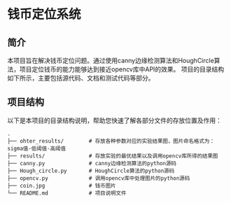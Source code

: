 # 钱币定位系统
## 简介
本项目旨在解决钱币定位问题。通过使用canny边缘检测算法和HoughCircle算法，项目定位钱币的能力能够达到接近opencv库中API的效果。
项目的目录结构如下所示，主要包括源代码、文档和测试代码等部分。
## 项目结构
以下是本项目的目录结构说明，帮助您快速了解各部分文件的存放位置及作用：
```plaintext
.
├── ohter_results/        # 存放各种参数对应的实验结果图，图片命名格式为：sigma值-低阈值-高阈值
├── results/              # 存放实验的最优结果以及调用opencv库所得的结果图
├── canny.py              # canny边缘检测算法的python源码
├── Hough_circle.py       # HoughCircle算法的python源码
├── opencv.py             # 调用opencv库中处理图片的python源码
├── coin.jpg              # 钱币图片
└── README.md             # 项目说明文件